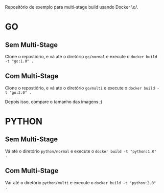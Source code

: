 Repositório de exemplo para multi-stage build usando Docker \o/.

# GO

## Sem Multi-Stage

Clone o repostiório, e vá até o diretório ``go/normal`` e execute o ``docker build -t "go:1.0" .``


## Com Multi-Stage

Clone o repostiório, e vá até o diretório ``go/multi`` e execute o ``docker build -t "go:2.0" .``

Depois isso, compare o tamanho das imagens ;)

# PYTHON

## Sem Multi-Stage
Vá até o diretório ``python/normal`` e execute o ``docker build -t "python:1.0" .``

## Com Multi-Stage
Vár até o diretório ``python/multi`` e execute o ``docker build -t "python:2.0" .`` 
